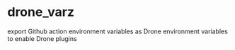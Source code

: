 # drone_varz
export Github action environment variables as Drone environment variables to enable Drone plugins

